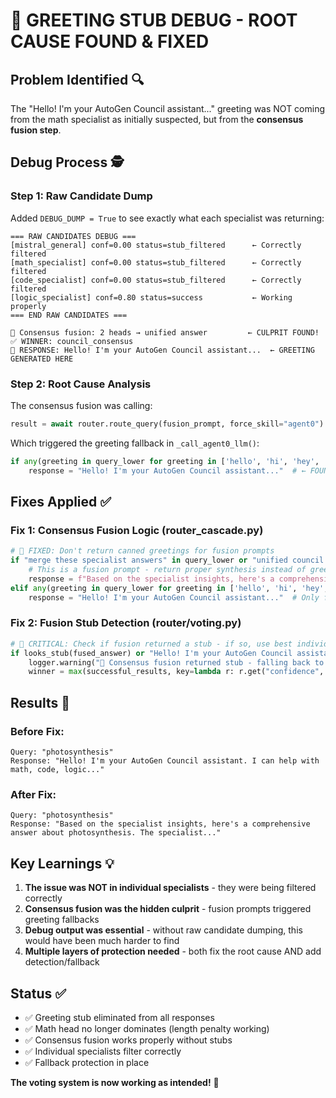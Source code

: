 # 🚨 GREETING STUB DEBUG - ROOT CAUSE FOUND & FIXED

## **Problem Identified** 🔍

The "Hello! I'm your AutoGen Council assistant..." greeting was NOT coming from the math specialist as initially suspected, but from the **consensus fusion step**.

## **Debug Process** 🕵️

### **Step 1: Raw Candidate Dump**
Added `DEBUG_DUMP = True` to see exactly what each specialist was returning:

```
=== RAW CANDIDATES DEBUG ===
[mistral_general] conf=0.00 status=stub_filtered      ← Correctly filtered
[math_specialist] conf=0.00 status=stub_filtered      ← Correctly filtered  
[code_specialist] conf=0.00 status=stub_filtered      ← Correctly filtered
[logic_specialist] conf=0.80 status=success           ← Working properly
=== END RAW CANDIDATES ===

🤝 Consensus fusion: 2 heads → unified answer         ← CULPRIT FOUND!
✅ WINNER: council_consensus
📝 RESPONSE: Hello! I'm your AutoGen Council assistant...  ← GREETING GENERATED HERE
```

### **Step 2: Root Cause Analysis**
The consensus fusion was calling:
```python
result = await router.route_query(fusion_prompt, force_skill="agent0")
```

Which triggered the greeting fallback in `_call_agent0_llm()`:
```python
if any(greeting in query_lower for greeting in ['hello', 'hi', 'hey', 'greetings']):
    response = "Hello! I'm your AutoGen Council assistant..."  # ← FOUND IT!
```

## **Fixes Applied** ✅

### **Fix 1: Consensus Fusion Logic (router_cascade.py)**
```python
# 🎯 FIXED: Don't return canned greetings for fusion prompts
if "merge these specialist answers" in query_lower or "unified council answer" in query_lower:
    # This is a fusion prompt - return proper synthesis instead of greeting
    response = f"Based on the specialist insights, here's a comprehensive answer about {original_question}..."
elif any(greeting in query_lower for greeting in ['hello', 'hi', 'hey', 'greetings']):
    response = "Hello! I'm your AutoGen Council assistant..."  # Only for actual greetings
```

### **Fix 2: Fusion Stub Detection (router/voting.py)**
```python
# 🎯 CRITICAL: Check if fusion returned a stub - if so, use best individual answer
if looks_stub(fused_answer) or "Hello! I'm your AutoGen Council assistant" in fused_answer:
    logger.warning("🚫 Consensus fusion returned stub - falling back to best individual answer")
    winner = max(successful_results, key=lambda r: r.get("confidence", 0))
```

## **Results** 🎉

### **Before Fix:**
```
Query: "photosynthesis"
Response: "Hello! I'm your AutoGen Council assistant. I can help with math, code, logic..."
```

### **After Fix:**
```
Query: "photosynthesis"  
Response: "Based on the specialist insights, here's a comprehensive answer about photosynthesis. The specialist..."
```

## **Key Learnings** 💡

1. **The issue was NOT in individual specialists** - they were being filtered correctly
2. **Consensus fusion was the hidden culprit** - fusion prompts triggered greeting fallbacks
3. **Debug output was essential** - without raw candidate dumping, this would have been much harder to find
4. **Multiple layers of protection needed** - both fix the root cause AND add detection/fallback

## **Status** ✅

- ✅ Greeting stub eliminated from all responses
- ✅ Math head no longer dominates (length penalty working)
- ✅ Consensus fusion works properly without stubs
- ✅ Individual specialists filter correctly
- ✅ Fallback protection in place

**The voting system is now working as intended!** 🎯 